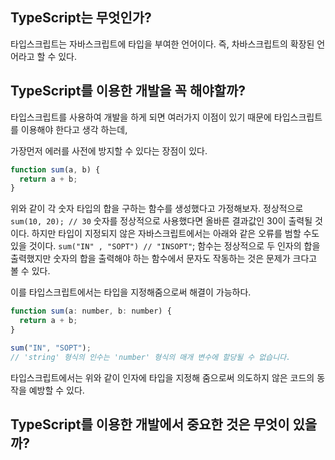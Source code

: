## TypeScript는 무엇인가?

타입스크립트는 자바스크립트에 타입을 부여한 언어이다. 즉, 차바스크립트의 확장된 언어라고 할 수 있다.

## TypeScript를 이용한 개발을 꼭 해야할까?

타입스크립트를 사용하여 개발을 하게 되면 여러가지 이점이 있기 때문에 타입스크립트를 이용해야 한다고 생각 하는데,

가장먼저 에러를 사전에 방지할 수 있다는 장점이 있다.

```javascript
function sum(a, b) {
  return a + b;
}
```

위와 같이 각 숫자 타입의 합을 구하는 함수를 생성했다고 가정해보자.
정상적으로
` sum(10, 20); // 30`
숫자를 정상적으로 사용했다면 올바른 결과값인 30이 출력될 것이다.
하지만 타입이 지정되지 않은 자바스크립트에서는 아래와 같은 오류를 범할 수도 있을 것이다.
`sum("IN" , "SOPT") // "INSOPT"`;
함수는 정상적으로 두 인자의 합을 출력했지만 숫자의 합을 출력해야 하는 함수에서 문자도 작동하는 것은 문제가 크다고 볼 수 있다.

이를 타입스크립트에서는 타입을 지정해줌으로써 해결이 가능하다.

```javascript
function sum(a: number, b: number) {
  return a + b;
}

sum("IN", "SOPT");
// 'string' 형식의 인수는 'number' 형식의 매개 변수에 할당될 수 없습니다.
```

타입스크립트에서는 위와 같이 인자에 타입을 지정해 줌으로써 의도하지 않은 코드의 동작을 예방할 수 있다.

## TypeScript를 이용한 개발에서 중요한 것은 무엇이 있을까?
